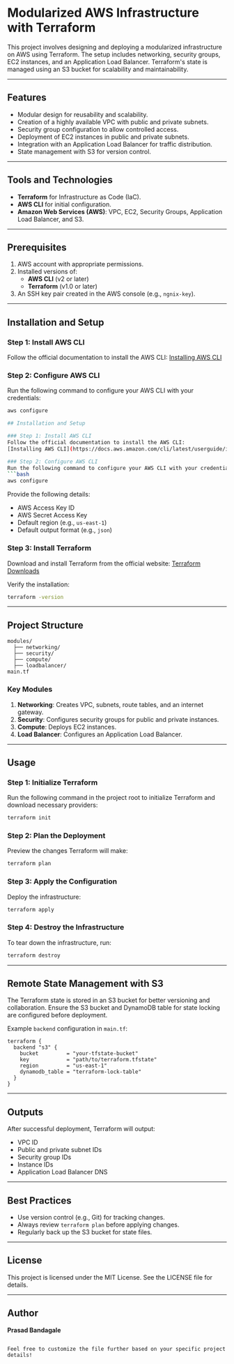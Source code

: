 # Modularized AWS Infrastructure with Terraform

This project involves designing and deploying a modularized infrastructure on AWS using Terraform. The setup includes networking, security groups, EC2 instances, and an Application Load Balancer. Terraform's state is managed using an S3 bucket for scalability and maintainability.

---

## Features
- Modular design for reusability and scalability.
- Creation of a highly available VPC with public and private subnets.
- Security group configuration to allow controlled access.
- Deployment of EC2 instances in public and private subnets.
- Integration with an Application Load Balancer for traffic distribution.
- State management with S3 for version control.

---

## Tools and Technologies
- **Terraform** for Infrastructure as Code (IaC).
- **AWS CLI** for initial configuration.
- **Amazon Web Services (AWS)**: VPC, EC2, Security Groups, Application Load Balancer, and S3.

---

## Prerequisites
1. AWS account with appropriate permissions.
2. Installed versions of:
   - **AWS CLI** (v2 or later)
   - **Terraform** (v1.0 or later)
3. An SSH key pair created in the AWS console (e.g., `ngnix-key`).

---

## Installation and Setup

### Step 1: Install AWS CLI
Follow the official documentation to install the AWS CLI:
[Installing AWS CLI](https://docs.aws.amazon.com/cli/latest/userguide/install-cliv2.html)

### Step 2: Configure AWS CLI
Run the following command to configure your AWS CLI with your credentials:
```bash
aws configure

## Installation and Setup

### Step 1: Install AWS CLI
Follow the official documentation to install the AWS CLI:
[Installing AWS CLI](https://docs.aws.amazon.com/cli/latest/userguide/install-cliv2.html)

### Step 2: Configure AWS CLI
Run the following command to configure your AWS CLI with your credentials:
```bash
aws configure
```
Provide the following details:
- AWS Access Key ID
- AWS Secret Access Key
- Default region (e.g., `us-east-1`)
- Default output format (e.g., `json`)

### Step 3: Install Terraform
Download and install Terraform from the official website:
[Terraform Downloads](https://www.terraform.io/downloads)

Verify the installation:
```bash
terraform -version
```

---

## Project Structure

```
modules/
  ├── networking/
  ├── security/
  ├── compute/
  ├── loadbalancer/
main.tf
```

### Key Modules
1. **Networking**: Creates VPC, subnets, route tables, and an internet gateway.
2. **Security**: Configures security groups for public and private instances.
3. **Compute**: Deploys EC2 instances.
4. **Load Balancer**: Configures an Application Load Balancer.

---

## Usage

### Step 1: Initialize Terraform
Run the following command in the project root to initialize Terraform and download necessary providers:
```bash
terraform init
```

### Step 2: Plan the Deployment
Preview the changes Terraform will make:
```bash
terraform plan
```

### Step 3: Apply the Configuration
Deploy the infrastructure:
```bash
terraform apply
```

### Step 4: Destroy the Infrastructure
To tear down the infrastructure, run:
```bash
terraform destroy
```

---

## Remote State Management with S3
The Terraform state is stored in an S3 bucket for better versioning and collaboration. Ensure the S3 bucket and DynamoDB table for state locking are configured before deployment.

Example `backend` configuration in `main.tf`:
```hcl
terraform {
  backend "s3" {
    bucket         = "your-tfstate-bucket"
    key            = "path/to/terraform.tfstate"
    region         = "us-east-1"
    dynamodb_table = "terraform-lock-table"
  }
}
```

---

## Outputs
After successful deployment, Terraform will output:
- VPC ID
- Public and private subnet IDs
- Security group IDs
- Instance IDs
- Application Load Balancer DNS

---

## Best Practices
- Use version control (e.g., Git) for tracking changes.
- Always review `terraform plan` before applying changes.
- Regularly back up the S3 bucket for state files.

---

## License
This project is licensed under the MIT License. See the LICENSE file for details.

---

## Author
**Prasad Bandagale**
```

Feel free to customize the file further based on your specific project details!

